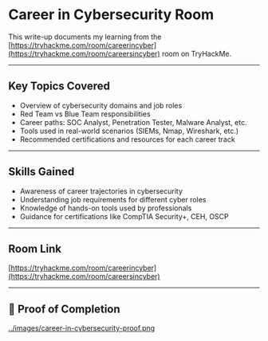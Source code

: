 # Career in Cybersecurity Room

This write-up documents my learning from the [https://tryhackme.com/room/careerincyber](https://tryhackme.com/room/careersincyber) room on TryHackMe.

---

## Key Topics Covered

- Overview of cybersecurity domains and job roles
- Red Team vs Blue Team responsibilities
- Career paths: SOC Analyst, Penetration Tester, Malware Analyst, etc.
- Tools used in real-world scenarios (SIEMs, Nmap, Wireshark, etc.)
- Recommended certifications and resources for each career track

---

## Skills Gained

- Awareness of career trajectories in cybersecurity
- Understanding job requirements for different cyber roles
- Knowledge of hands-on tools used by professionals
- Guidance for certifications like CompTIA Security+, CEH, OSCP

---

## Room Link

[https://tryhackme.com/room/careerincyber](https://tryhackme.com/room/careersincyber)

---

## 📸 Proof of Completion

[../images/career-in-cybersecurity-proof.png](https://github.com/MayankQuery/tryhackme-writeups/blob/main/images/career-in-cybersecurity.png?raw=true)


